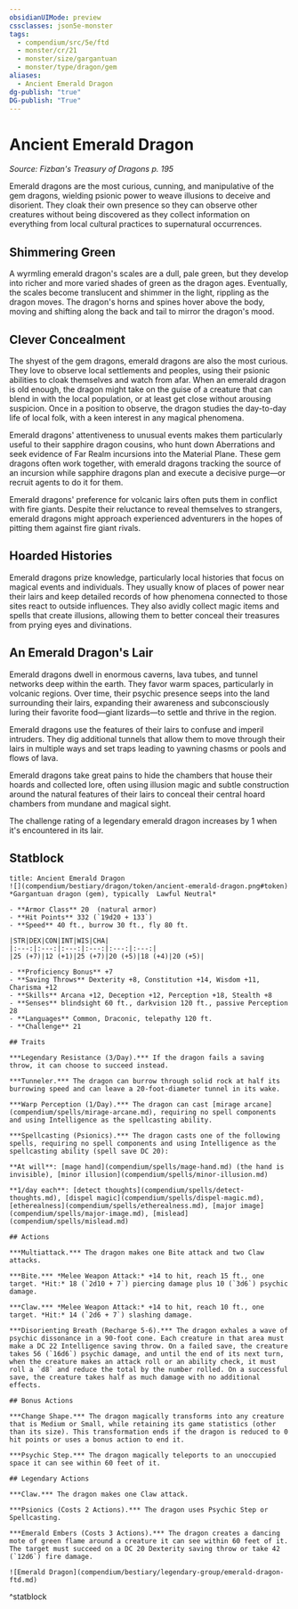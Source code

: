 ```yaml
---
obsidianUIMode: preview
cssclasses: json5e-monster
tags:
  - compendium/src/5e/ftd
  - monster/cr/21
  - monster/size/gargantuan
  - monster/type/dragon/gem
aliases:
  - Ancient Emerald Dragon
dg-publish: "true"
DG-publish: "True"
---
```

# Ancient Emerald Dragon
*Source: Fizban's Treasury of Dragons p. 195*  

Emerald dragons are the most curious, cunning, and manipulative of the gem dragons, wielding psionic power to weave illusions to deceive and disorient. They cloak their own presence so they can observe other creatures without being discovered as they collect information on everything from local cultural practices to supernatural occurrences.

## Shimmering Green

A wyrmling emerald dragon's scales are a dull, pale green, but they develop into richer and more varied shades of green as the dragon ages. Eventually, the scales become translucent and shimmer in the light, rippling as the dragon moves. The dragon's horns and spines hover above the body, moving and shifting along the back and tail to mirror the dragon's mood.

## Clever Concealment

The shyest of the gem dragons, emerald dragons are also the most curious. They love to observe local settlements and peoples, using their psionic abilities to cloak themselves and watch from afar. When an emerald dragon is old enough, the dragon might take on the guise of a creature that can blend in with the local population, or at least get close without arousing suspicion. Once in a position to observe, the dragon studies the day-to-day life of local folk, with a keen interest in any magical phenomena.

Emerald dragons' attentiveness to unusual events makes them particularly useful to their sapphire dragon cousins, who hunt down Aberrations and seek evidence of Far Realm incursions into the Material Plane. These gem dragons often work together, with emerald dragons tracking the source of an incursion while sapphire dragons plan and execute a decisive purge—or recruit agents to do it for them.

Emerald dragons' preference for volcanic lairs often puts them in conflict with fire giants. Despite their reluctance to reveal themselves to strangers, emerald dragons might approach experienced adventurers in the hopes of pitting them against fire giant rivals.

## Hoarded Histories

Emerald dragons prize knowledge, particularly local histories that focus on magical events and individuals. They usually know of places of power near their lairs and keep detailed records of how phenomena connected to those sites react to outside influences. They also avidly collect magic items and spells that create illusions, allowing them to better conceal their treasures from prying eyes and divinations.

## An Emerald Dragon's Lair

Emerald dragons dwell in enormous caverns, lava tubes, and tunnel networks deep within the earth. They favor warm spaces, particularly in volcanic regions. Over time, their psychic presence seeps into the land surrounding their lairs, expanding their awareness and subconsciously luring their favorite food—giant lizards—to settle and thrive in the region.

Emerald dragons use the features of their lairs to confuse and imperil intruders. They dig additional tunnels that allow them to move through their lairs in multiple ways and set traps leading to yawning chasms or pools and flows of lava.

Emerald dragons take great pains to hide the chambers that house their hoards and collected lore, often using illusion magic and subtle construction around the natural features of their lairs to conceal their central hoard chambers from mundane and magical sight.

The challenge rating of a legendary emerald dragon increases by 1 when it's encountered in its lair.

## Statblock

```ad-statblock
title: Ancient Emerald Dragon
![](compendium/bestiary/dragon/token/ancient-emerald-dragon.png#token)
*Gargantuan dragon (gem), typically  Lawful Neutral*

- **Armor Class** 20  (natural armor)
- **Hit Points** 332 (`19d20 + 133`)
- **Speed** 40 ft., burrow 30 ft., fly 80 ft.

|STR|DEX|CON|INT|WIS|CHA|
|:---:|:---:|:---:|:---:|:---:|:---:|
|25 (+7)|12 (+1)|25 (+7)|20 (+5)|18 (+4)|20 (+5)|

- **Proficiency Bonus** +7
- **Saving Throws** Dexterity +8, Constitution +14, Wisdom +11, Charisma +12
- **Skills** Arcana +12, Deception +12, Perception +18, Stealth +8
- **Senses** blindsight 60 ft., darkvision 120 ft., passive Perception 28
- **Languages** Common, Draconic, telepathy 120 ft.
- **Challenge** 21

## Traits

***Legendary Resistance (3/Day).*** If the dragon fails a saving throw, it can choose to succeed instead.

***Tunneler.*** The dragon can burrow through solid rock at half its burrowing speed and can leave a 20-foot-diameter tunnel in its wake.

***Warp Perception (1/Day).*** The dragon can cast [mirage arcane](compendium/spells/mirage-arcane.md), requiring no spell components and using Intelligence as the spellcasting ability.

***Spellcasting (Psionics).*** The dragon casts one of the following spells, requiring no spell components and using Intelligence as the spellcasting ability (spell save DC 20):

**At will**: [mage hand](compendium/spells/mage-hand.md) (the hand is invisible), [minor illusion](compendium/spells/minor-illusion.md)

**1/day each**: [detect thoughts](compendium/spells/detect-thoughts.md), [dispel magic](compendium/spells/dispel-magic.md), [etherealness](compendium/spells/etherealness.md), [major image](compendium/spells/major-image.md), [mislead](compendium/spells/mislead.md)

## Actions

***Multiattack.*** The dragon makes one Bite attack and two Claw attacks.

***Bite.*** *Melee Weapon Attack:* +14 to hit, reach 15 ft., one target. *Hit:* 18 (`2d10 + 7`) piercing damage plus 10 (`3d6`) psychic damage.

***Claw.*** *Melee Weapon Attack:* +14 to hit, reach 10 ft., one target. *Hit:* 14 (`2d6 + 7`) slashing damage.

***Disorienting Breath (Recharge 5-6).*** The dragon exhales a wave of psychic dissonance in a 90-foot cone. Each creature in that area must make a DC 22 Intelligence saving throw. On a failed save, the creature takes 56 (`16d6`) psychic damage, and until the end of its next turn, when the creature makes an attack roll or an ability check, it must roll a `d8` and reduce the total by the number rolled. On a successful save, the creature takes half as much damage with no additional effects.

## Bonus Actions

***Change Shape.*** The dragon magically transforms into any creature that is Medium or Small, while retaining its game statistics (other than its size). This transformation ends if the dragon is reduced to 0 hit points or uses a bonus action to end it.

***Psychic Step.*** The dragon magically teleports to an unoccupied space it can see within 60 feet of it.

## Legendary Actions

***Claw.*** The dragon makes one Claw attack.

***Psionics (Costs 2 Actions).*** The dragon uses Psychic Step or Spellcasting.

***Emerald Embers (Costs 3 Actions).*** The dragon creates a dancing mote of green flame around a creature it can see within 60 feet of it. The target must succeed on a DC 20 Dexterity saving throw or take 42 (`12d6`) fire damage.

![Emerald Dragon](compendium/bestiary/legendary-group/emerald-dragon-ftd.md)
```
^statblock